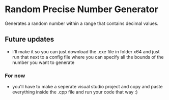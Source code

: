 # Random Precise Number Generator
 Generates a random number within a range that contains decimal values.

## Future updates
 - I'll make it so you can just download the .exe file in folder x64 and just run that next to a config file where you can specify all the bounds of the number you want to generate

### For now 
- you'll have to make a seperate visual studio project and copy and paste everything inside the .cpp file and run your code that way :)
